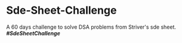 # Sde-Sheet-Challenge
A 60 days challenge to solve DSA problems from Striver's sde sheet.
***#SdeSheetChallenge***
